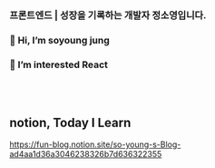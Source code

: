 ### 프론트엔드 | 성장을 기록하는 개발자 정소영입니다. 
### 👋 Hi, I’m soyoung jung 
### 👀 I’m interested React
<br>
<br>

## notion, Today I Learn<br>
https://fun-blog.notion.site/so-young-s-Blog-ad4aa1d36a3046238326b7d636322355
<br>
<br>

